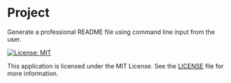 # Project
Generate a professional README file using command line input from the user.

[![License: MIT](https://img.shields.io/badge/License-MIT-yellow.svg)](https://opensource.org/licenses/MIT)

This application is licensed under the MIT License. See the [LICENSE](LICENSE) file for more information.

